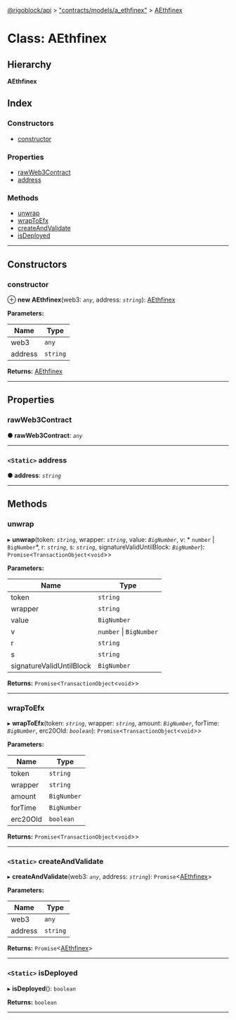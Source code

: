 [@rigoblock/api](../README.md) > ["contracts/models/a_ethfinex"](../modules/_contracts_models_a_ethfinex_.md) > [AEthfinex](../classes/_contracts_models_a_ethfinex_.aethfinex.md)

# Class: AEthfinex

## Hierarchy

**AEthfinex**

## Index

### Constructors

* [constructor](_contracts_models_a_ethfinex_.aethfinex.md#constructor)

### Properties

* [rawWeb3Contract](_contracts_models_a_ethfinex_.aethfinex.md#rawweb3contract)
* [address](_contracts_models_a_ethfinex_.aethfinex.md#address)

### Methods

* [unwrap](_contracts_models_a_ethfinex_.aethfinex.md#unwrap)
* [wrapToEfx](_contracts_models_a_ethfinex_.aethfinex.md#wraptoefx)
* [createAndValidate](_contracts_models_a_ethfinex_.aethfinex.md#createandvalidate)
* [isDeployed](_contracts_models_a_ethfinex_.aethfinex.md#isdeployed)

---

## Constructors

<a id="constructor"></a>

###  constructor

⊕ **new AEthfinex**(web3: *`any`*, address: *`string`*): [AEthfinex](_contracts_models_a_ethfinex_.aethfinex.md)

**Parameters:**

| Name | Type |
| ------ | ------ |
| web3 | `any` |
| address | `string` |

**Returns:** [AEthfinex](_contracts_models_a_ethfinex_.aethfinex.md)

___

## Properties

<a id="rawweb3contract"></a>

###  rawWeb3Contract

**● rawWeb3Contract**: *`any`*

___
<a id="address"></a>

### `<Static>` address

**● address**: *`string`*

___

## Methods

<a id="unwrap"></a>

###  unwrap

▸ **unwrap**(token: *`string`*, wrapper: *`string`*, value: *`BigNumber`*, v: * `number` &#124; `BigNumber`*, r: *`string`*, s: *`string`*, signatureValidUntilBlock: *`BigNumber`*): `Promise`<`TransactionObject`<`void`>>

**Parameters:**

| Name | Type |
| ------ | ------ |
| token | `string` |
| wrapper | `string` |
| value | `BigNumber` |
| v |  `number` &#124; `BigNumber`|
| r | `string` |
| s | `string` |
| signatureValidUntilBlock | `BigNumber` |

**Returns:** `Promise`<`TransactionObject`<`void`>>

___
<a id="wraptoefx"></a>

###  wrapToEfx

▸ **wrapToEfx**(token: *`string`*, wrapper: *`string`*, amount: *`BigNumber`*, forTime: *`BigNumber`*, erc20Old: *`boolean`*): `Promise`<`TransactionObject`<`void`>>

**Parameters:**

| Name | Type |
| ------ | ------ |
| token | `string` |
| wrapper | `string` |
| amount | `BigNumber` |
| forTime | `BigNumber` |
| erc20Old | `boolean` |

**Returns:** `Promise`<`TransactionObject`<`void`>>

___
<a id="createandvalidate"></a>

### `<Static>` createAndValidate

▸ **createAndValidate**(web3: *`any`*, address: *`string`*): `Promise`<[AEthfinex](_contracts_models_a_ethfinex_.aethfinex.md)>

**Parameters:**

| Name | Type |
| ------ | ------ |
| web3 | `any` |
| address | `string` |

**Returns:** `Promise`<[AEthfinex](_contracts_models_a_ethfinex_.aethfinex.md)>

___
<a id="isdeployed"></a>

### `<Static>` isDeployed

▸ **isDeployed**(): `boolean`

**Returns:** `boolean`

___

